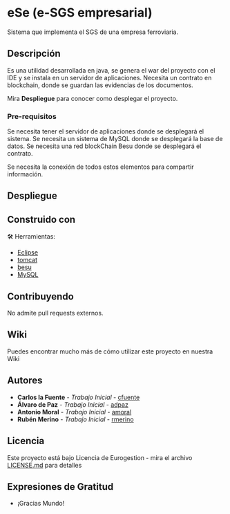 # eSe (e-SGS empresarial)

Sistema que implementa el SGS de una empresa ferroviaria.

## Descripción 

Es una utilidad desarrollada en java, se genera el war  del proyecto con el IDE y se instala en un servidor de aplicaciones. Necesita un contrato en blockchain, donde se guardan las evidencias de los documentos.

Mira **Despliegue** para conocer como desplegar el proyecto.


### Pre-requisitos 

Se necesita tener el servidor de aplicaciones donde se desplegará el sistema.
Se necesita un sistema de MySQL donde se desplegará la base de datos.
Se necesita una red blockChain Besu donde se desplegará el contrato.

Se necesita la conexión de todos estos elementos para compartir información.


## Despliegue 



## Construido con 

🛠️ Herramientas: 

* [Eclipse]( https://www.eclipse.org/) 
* [tomcat](https://tomcat.apache.org/)
* [besu](https://https://besu.hyperledger.org/)
* [MySQL](https://www.mysql.com/)


## Contribuyendo 

No admite pull requests externos.

## Wiki 

Puedes encontrar mucho más de cómo utilizar este proyecto en nuestra Wiki


## Autores 

* **Carlos la Fuente** - *Trabajo Inicial* - [cfuente](https://github.com/cfuente)
* **Álvaro de Paz** - *Trabajo Inicial* - [adpaz](https://github.com/adpaz)
* **Antonio Moral** - *Trabajo Inicial* - [amoral](https://github.com/amoral)
* **Rubén Merino** - *Trabajo Inicial* - [rmerino](https://github.com/rmerino)

## Licencia 

Este proyecto está bajo Licencia de Eurogestion - mira el archivo [LICENSE.md](LICENSE.md) para detalles

## Expresiones de Gratitud 

* ¡Gracias Mundo! 
